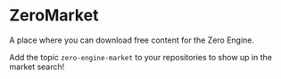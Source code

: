# ZeroMarket
A place where you can download free content for the Zero Engine.

Add the topic `zero-engine-market` to your repositories to show up in the market search!
